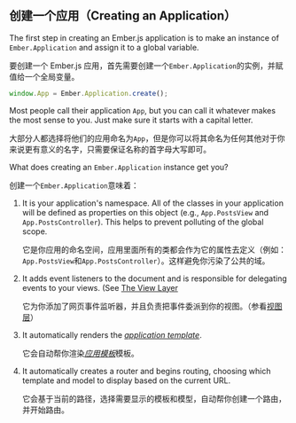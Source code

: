 ## 创建一个应用（Creating an Application）

The first step in creating an Ember.js application is to make an
instance of `Ember.Application` and assign it to a global variable.

要创建一个 Ember.js
应用，首先需要创建一个`Ember.Application`的实例，并赋值给一个全局变量。

```javascript
window.App = Ember.Application.create();
```

Most people call their application `App`, but you can call it whatever
makes the most sense to you. Just make sure it starts with a capital
letter.

大部分人都选择将他们的应用命名为`App`，但是你可以将其命名为任何其他对于你来说更有意义的名字，只需要保证名称的首字母大写即可。

What does creating an `Ember.Application` instance get you?

创建一个`Ember.Application`意味着：

1. It is your application's namespace. All of the classes in your application will
   be defined as properties on this object (e.g., `App.PostsView` and
   `App.PostsController`). This helps to prevent polluting of the global scope.

   它是你应用的命名空间，应用里面所有的类都会作为它的属性去定义（例如：`App.PostsView`和`App.PostsController`）。这样避免你污染了公共的域。

2. It adds event listeners to the document and is responsible for delegating events to your views. (See [The View Layer](/guides/understanding-ember/the-view-layer)

   它为你添加了网页事件监听器，并且负责把事件委派到你的视图。（参看[视图层](/guides/understanding-ember/the-view-layer)）

3. It automatically renders the [_application
   template_](/guides/templates/the-application-template).

   它会自动帮你渲染[_应用模板_](/guides/templates/the-application-template)模板。

4. It automatically creates a router and begins routing, choosing which
   template and model to display based on the current URL.

   它会基于当前的路径，选择需要显示的模板和模型，自动帮你创建一个路由，并开始路由。

